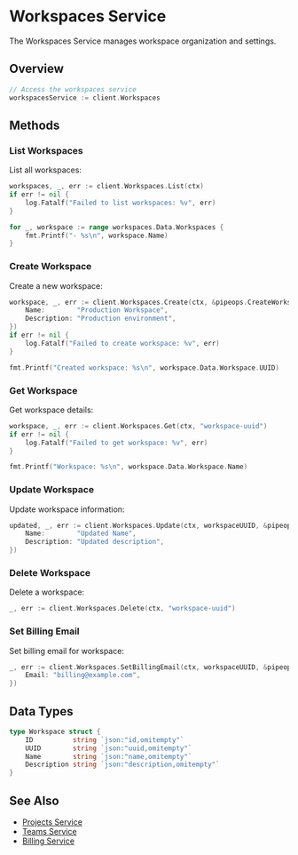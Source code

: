 # Workspaces Service

The Workspaces Service manages workspace organization and settings.

## Overview

```go
// Access the workspaces service
workspacesService := client.Workspaces
```

## Methods

### List Workspaces

List all workspaces:

```go
workspaces, _, err := client.Workspaces.List(ctx)
if err != nil {
    log.Fatalf("Failed to list workspaces: %v", err)
}

for _, workspace := range workspaces.Data.Workspaces {
    fmt.Printf("- %s\n", workspace.Name)
}
```

### Create Workspace

Create a new workspace:

```go
workspace, _, err := client.Workspaces.Create(ctx, &pipeops.CreateWorkspaceRequest{
    Name:        "Production Workspace",
    Description: "Production environment",
})
if err != nil {
    log.Fatalf("Failed to create workspace: %v", err)
}

fmt.Printf("Created workspace: %s\n", workspace.Data.Workspace.UUID)
```

### Get Workspace

Get workspace details:

```go
workspace, _, err := client.Workspaces.Get(ctx, "workspace-uuid")
if err != nil {
    log.Fatalf("Failed to get workspace: %v", err)
}

fmt.Printf("Workspace: %s\n", workspace.Data.Workspace.Name)
```

### Update Workspace

Update workspace information:

```go
updated, _, err := client.Workspaces.Update(ctx, workspaceUUID, &pipeops.UpdateWorkspaceRequest{
    Name:        "Updated Name",
    Description: "Updated description",
})
```

### Delete Workspace

Delete a workspace:

```go
_, err := client.Workspaces.Delete(ctx, "workspace-uuid")
```

### Set Billing Email

Set billing email for workspace:

```go
_, err := client.Workspaces.SetBillingEmail(ctx, workspaceUUID, &pipeops.SetBillingEmailRequest{
    Email: "billing@example.com",
})
```

## Data Types

```go
type Workspace struct {
    ID          string `json:"id,omitempty"`
    UUID        string `json:"uuid,omitempty"`
    Name        string `json:"name,omitempty"`
    Description string `json:"description,omitempty"`
}
```

## See Also

- [Projects Service](projects.md)
- [Teams Service](teams.md)
- [Billing Service](billing.md)
